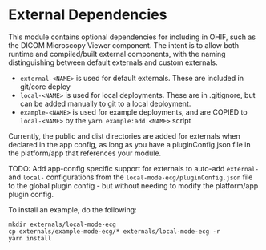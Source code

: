 # External Dependencies

This module contains optional dependencies for including in OHIF, such
as the DICOM Microscopy Viewer component.  The intent is to allow both
runtime and compiled/built external components, with the naming distinguishing
between default externals and custom externals.

* `external-<NAME>` is used for default externals.  These are included in git/core deploy
* `local-<NAME>` is used for local deployments.  These are in .gitignore, but can be added manually to git to a local deployment.
* `example-<NAME>` is used for example deployments, and are COPIED to `local-<NAME>` by the `yarn example:add <NAME>` script

Currently, the public and dist directories are added for externals when declared in the app config, as long
as you have a pluginConfig.json file in the platform/app that references your module.

TODO: Add app-config specific support for externals to auto-add `external-` and `local-` configurations from the
`local-mode-ecg/pluginConfig.json` file to the global plugin config - but without needing to modify the platform/app plugin config.

To install an example, do the following:

```
mkdir externals/local-mode-ecg
cp externals/example-mode-ecg/* externals/local-mode-ecg -r
yarn install
```
